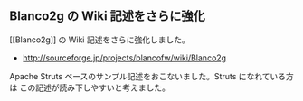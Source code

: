 ##  Blanco2g の Wiki 記述をさらに強化

[[Blanco2g]] の Wiki 記述をさらに強化しました。

*  http://sourceforge.jp/projects/blancofw/wiki/Blanco2g

Apache Struts ベースのサンプル記述をおこないました。Struts になれている方は この記述が読み下しやすいと考えました。


